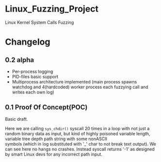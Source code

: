 Linux_Fuzzing_Project
=====================

Linux Kernel System Calls Fuzzing 

Changelog
=========



0.2 alpha
---------

- Per-process logging
- PID-files basic support
- Multiprocess architecture implemented (main process spawns watchdog and 4(hardcoded)
  worker process each fuzzying call and writes each own log)

0.1 Proof Of Concept(POC)
---------
Basic draft. 

Here we are calling `sys_chdir()` syscall 20 times in a loop 
with not just a random binary data as input, but kind of highly poisoned
variable length, variable tree depth path string with some nonASCII \
symbols (which in log substituted with '_' char to not break text output).
We can see here no hangs no crashes. Instead syscall returns '-1'
as designed by smart Linux devs for any incorrect path input.
